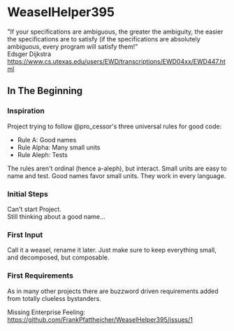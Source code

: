 # WeaselHelper395

"If your specifications are ambiguous, the greater the ambiguity, the easier the specifications are to satisfy (if the specifications are absolutely ambiguous, every program will satisfy them!"    
Edsger Dijkstra https://www.cs.utexas.edu/users/EWD/transcriptions/EWD04xx/EWD447.html


## In The Beginning
### Inspiration
Project trying to follow @pro_cessor's three universal rules for good code: 

* Rule A: Good names
* Rule Alpha: Many small units
* Rule Aleph: Tests

The rules aren't ordinal (hence a-aleph), but interact. Small units are easy to name and test. Good names favor small units. They work in every language.

### Initial Steps
Can't start Project.     
Still thinking about a good name...

### First Input
Call it a weasel, rename it later. Just make sure to keep everything small, and decomposed, but composable.

### First Requirements
As in many other projects there are buzzword driven requirements added from totally clueless bystanders.

Missing Enterprise Feeling: 
https://github.com/FrankPfattheicher/WeaselHelper395/issues/1 

